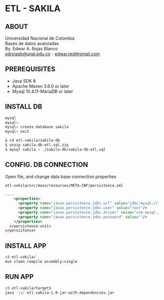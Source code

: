 # ETL - SAKILA

## ABOUT
Universidad Nacional de Colombia <br/>
Bases de datos avanzadas <br/>
By. Edwar A. Rojas Blanco <br/>
edrojasb@unal.edu.co - edwar.red@gmail.com <br/>

## PREREQUISITES
 - Java SDK 8
 - Apache Maven 3.6.0 or later
 - Mysql 10.4.11-MariaDB or later 

## INSTALL DB
```sh
mysql 
mysql>
mysql> create database sakila
mysql> exit

$ cd etl-sakila/sakila-db
$ unzip sakila-db-etl.sql.zip
$ mysql sakila < ./sakila-db/sakila-db-etl.sql
```

## CONFIG. DB CONNECTION

Open file, and change data base connection properties
```sh
etl-sakila/src/main/resources/META-INF/persistence.xml
```
```xml
....
    <properties>
      <property name="javax.persistence.jdbc.url" value="jdbc:mysql://localhost:3306/sakila?zeroDateTimeBehavior=convertToNull"/>
      <property name="javax.persistence.jdbc.user" value="root"/>
      <property name="javax.persistence.jdbc.driver" value="com.mysql.jdbc.Driver"/>
      <property name="javax.persistence.jdbc.password" value=""/>
    </properties>
  </persistence-unit>
</persistence>
```

## INSTALL APP
```sh
cd etl-sakila/
mvn clean compile assembly:single
```

## RUN APP
```sh
cd etl-sakila/target$
java -jar etl-sakila-1.0-jar-with-dependencies.jar
```

